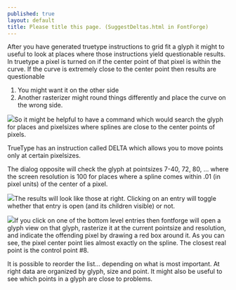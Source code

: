 ```yaml
---
published: true
layout: default
title: Please title this page. (SuggestDeltas.html in FontForge)
---
```



After you have generated truetype instructions to grid fit a glyph it
might to useful to look at places where those instructions yield
questionable results. In truetype a pixel is turned on if the center
point of that pixel is within the curve. If the curve is extremely close
to the center point then results are questionable

1.  You might want it on the other side
2.  Another rasterizer might round things differently and place the
    curve on the wrong side.

![](img/QGDlg.png)So it might be helpful to have a command which would
search the glyph for places and pixelsizes where splines are close to
the center points of pixels.

TrueType has an instruction called DELTA which allows you to move points
only at certain pixelsizes.

The dialog opposite will check the glyph at pointsizes 7-40, 72, 80, ...
where the screen resolution is 100 for places where a spline comes
within .01 (in pixel units) of the center of a pixel.

![](img/QGList.png)The results will look like those at right. Clicking on an
entry will toggle whether that entry is open (and its children visible)
or not.

![](img/JustOutside.png)If you click on one of the bottom level entries then
fontforge will open a glyph view on that glyph, rasterize it at the
current pointsize and resolution, and indicate the offending pixel by
drawing a red box around it. As you can see, the pixel center point lies
almost exactly on the spline. The closest real point is the control
point \#8.

It is possible to reorder the list... depending on what is most
important. At right data are organized by glyph, size and point. It
might also be useful to see which points in a glyph are close to
problems.
